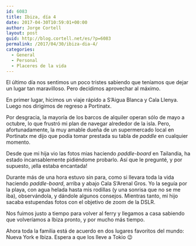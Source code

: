 ```yaml
---
id: 6083
title: Ibiza, día 4
date: 2017-04-30T10:59:01+00:00
author: Jorge Cortell
layout: post
guid: http://blog.cortell.net/es/?p=6083
permalink: /2017/04/30/ibiza-dia-4/
categories:
  - General
  - Personal
  - Placeres de la vida
---
```

El último día nos sentimos un poco tristes sabiendo que teníamos que dejar un lugar tan maravilloso. Pero decidimos aprovechar al máximo.

En primer lugar, hicimos un viaje rápido a S‘Aigua Blanca y Cala Llenya. Luego nos dirigimos de regreso a Portinatx.

Por desgracia, la mayoría de los barcos de alquiler operan sólo de mayo a octubre, lo que frustró mi plan de navegar alrededor de la isla. Pero, afortunadamente, la muy amable dueña de un supermercado local en Portinatx me dijo que podía tomar prestada su tabla de _paddle_ en cualquier momento.

Desde que mi hija vio las fotos mias haciendo _paddle-board_ en Tailandia, ha estado incansablemente pidiéndome probarlo. Así que le pregunté, y por supuesto, ¡ella estaba encantada!

Durante más de una hora estuvo sin para, como si llevara toda la vida haciendo _paddle-board_, arriba y abajo Cala S‘Arenal Gros. Yo la seguía por la playa, con agua helada hasta mis rodillas (y una sonrisa que no se me iba), observándola, y dándole algunos consejos. Mientras tanto, mi hijo sacaba estupendas fotos con el objetivo de zoom de la DSLR.

Nos fuimos justo a tiempo para volver al ferry y llegamos a casa sabiendo que volveríamos a Ibiza pronto, y por mucho más tiempo.

Ahora toda la familia está de acuerdo en dos lugares favoritos del mundo: Nueva York e Ibiza. Espera a que los lleve a Tokio 😉